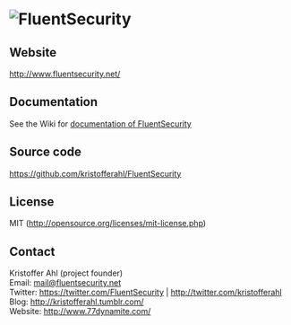 # ![FluentSecurity](https://github.com/kristofferahl/FluentSecurity/raw/master/Documents/Fluent-Security-Logo-100x100.png)

## Website
http://www.fluentsecurity.net/

## Documentation
See the Wiki for [documentation of FluentSecurity](http://www.fluentsecurity.net/wiki/)

## Source code
https://github.com/kristofferahl/FluentSecurity

## License
MIT (http://opensource.org/licenses/mit-license.php)

## Contact
Kristoffer Ahl (project founder)  
Email: mail@fluentsecurity.net  
Twitter: https://twitter.com/FluentSecurity | http://twitter.com/kristofferahl  
Blog: http://kristofferahl.tumblr.com/  
Website: http://www.77dynamite.com/
